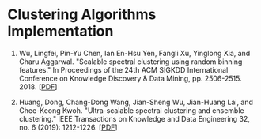 # Clustering Algorithms Implementation

1. Wu, Lingfei, Pin-Yu Chen, Ian En-Hsu Yen, Fangli Xu, Yinglong Xia, and Charu Aggarwal. "Scalable spectral clustering using random binning features." In Proceedings of the 24th ACM SIGKDD International Conference on Knowledge Discovery & Data Mining, pp. 2506-2515. 2018. [[PDF](https://dl.acm.org/doi/pdf/10.1145/3219819.3220090)]

2. Huang, Dong, Chang-Dong Wang, Jian-Sheng Wu, Jian-Huang Lai, and Chee-Keong Kwoh. "Ultra-scalable spectral clustering and ensemble clustering." IEEE Transactions on Knowledge and Data Engineering 32, no. 6 (2019): 1212-1226. [[PDF](https://ieeexplore.ieee.org/iel7/69/4358933/08661522.pdf)]
